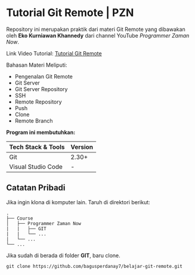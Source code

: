 # Tutorial Git Remote | PZN

Repository ini merupakan praktik dari materi Git Remote yang dibawakan oleh **Eko Kurniawan Khannedy** dari channel YouTube _Programmer Zaman Now_.

Link Video Tutorial: [Tutorial Git Remote](https://www.youtube.com/watch?v=rE0PA87S-Mc)

Bahasan Materi Meliputi:

- Pengenalan Git Remote
- Git Server
- Git Server Repository
- SSH
- Remote Repository
- Push
- Clone
- Remote Branch

**Program ini membutuhkan:**

| Tech Stack & Tools | Version |
| ------------------ | ------- |
| Git                | 2.30+   |
| Visual Studio Code | -       |

## Catatan Pribadi

Jika ingin klona di komputer lain. Taruh di direktori berikut:

    .
    ├── Course
    │   ├── Programmer Zaman Now
    |   |   ├── GIT
    |   |   └── ...
    |   └── ...
    └── ...

Jika sudah di berada di folder **GIT**, baru clone.

```shell
git clone https://github.com/bagusperdanay7/belajar-git-remote.git
```
